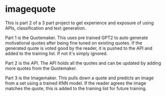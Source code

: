 # imagequote

This is part 2 of a 3 part project to get experience and exposure of using APIs, classification and text generation. 

Part 1 is the Quotemaker.  This uses pre trained GPT2 to auto generate motivational quotes after being fine tuned on existing quotes.  If the generated quote is voted good by the reader, it is pushed to the API and added to the training list.  If not it's simply ignored.

Part 2 is the API.  The API holds all the quotes and can be updated by adding more quotes from the Quotemaker.

Part 3 is the Imagemaker.  This pulls down a quote and predicts an image from a set using a trained KNN model.  If the reader agrees the image matches the quote, this is added to the training list for future training.
